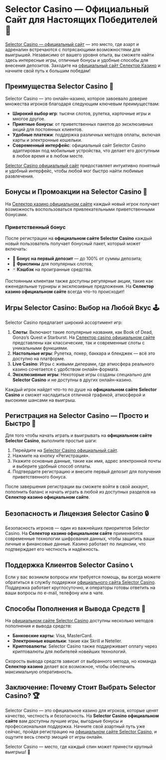 # Selector Casino — Официальный Сайт для Настоящих Победителей 🎰

[Selector Casino — официальный сайт](https://gosel.pl/SELVK) — это место, где азарт и адреналин встречаются с потрясающими возможностями для выигрышей. Независимо от вашего уровня опыта, вы сможете найти здесь интересные игры, отличные бонусы и удобные способы для внесения депозитов. Заходите на [официальный сайт Селектор Казино](https://gosel.pl/SELVK) и начните свой путь к большим победам!

## Преимущества Selector Casino 🎉

Selector Casino — это онлайн-казино, которое завоевало доверие множества игроков благодаря следующим ключевым преимуществам:

- **Широкий выбор игр**: тысячи слотов, рулетка, карточные игры и многое другое.
- **Приятные бонусы**: от приветственных пакетов до эксклюзивных акций для постоянных клиентов.
- **Удобные платежи**: поддержка различных методов оплаты, включая карты и электронные кошельки.
- **Современный интерфейс**: официальный сайт Selector Casino адаптирован под мобильные устройства, что делает его доступным в любое время и в любом месте.

[Selector Casino официальный сайт](https://gosel.pl/SELVK) предоставляет интуитивно понятный и удобный интерфейс, чтобы любой мог быстро найти любимые развлечения.

## Бонусы и Промоакции на Selector Casino 🎁

На [Селектор казино официальном сайте](https://gosel.pl/SELVK) каждый новый игрок получает возможность воспользоваться привлекательными приветственными бонусами. 

### Приветственный бонус
После регистрации на **официальном сайте Selector Casino** каждый новый пользователь получает бонусный пакет, который может включать:

- 🎲 **Бонус на первый депозит** — до 100% от суммы депозита;
- 🎰 **Фриспины** для популярных слотов;
- 🃏 **Кэшбэк** на проигранные средства.

Постоянным клиентам также доступны регулярные акции, такие как еженедельные турниры и эксклюзивные предложения. На **Селектор казино официальном сайте** всегда что-то происходит!

## Игры Selector Casino: Выбор на Любой Вкус 🕹️

Selector Casino предлагает широкий ассортимент игр:

1. **Слоты**: Включают такие популярные названия, как Book of Dead, Gonzo’s Quest и Starburst. На [Селектор casino официальном сайте](https://gosel.pl/SELVK) представлены как классические, так и современные слоты с уникальными функциями.
2. **Настольные игры**: Рулетка, покер, баккара и блекджек — всё это доступно на платформе.
3. **Live Casino**: Игры с живыми дилерами, где атмосфера реального казино сочетается с удобством онлайн-формата.
4. **Эксклюзивные игры**: Некоторые игры созданы специально для **Selector Casino** и не доступны в других онлайн-казино.

Каждый игрок найдет что-то по душе на **официальном сайте Selector Casino** и сможет насладиться отличной графикой, атмосферой и высокими шансами на выигрыш.

## Регистрация на Selector Casino — Просто и Быстро 🚀

Для того чтобы начать играть и выигрывать на **официальном сайте Selector Casino**, выполните простые шаги:

1. Перейдите на [Selector Casino официальный сайт](https://gosel.pl/SELVK).
2. Нажмите на кнопку «Регистрация».
3. Укажите основные данные, такие как имя, адрес электронной почты и выберите удобный способ оплаты.
4. Подтвердите регистрацию и внесите первый депозит для получения приветственного бонуса.

После завершения регистрации вы сможете войти в свой аккаунт, пополнить баланс и начать играть в любой из доступных разделов на **Селектор казино официальном сайте**.

## Безопасность и Лицензия Selector Casino 🔒

Безопасность игроков — один из важнейших приоритетов Selector Casino. На **Селектор казино официальном сайте** применяются современные технологии шифрования данных, чтобы защитить ваши личные и финансовые данные. Казино работает по лицензии, что подтверждает его честность и надёжность.

## Поддержка Клиентов Selector Casino 📞

Если у вас возникли вопросы или требуется помощь, вы всегда можете обратиться в службу поддержки [официального сайта Selector Casino](https://gosel.pl/SELVK). Поддержка работает круглосуточно, и операторы готовы ответить на ваши вопросы по e-mail, телефону или в чате.

## Способы Пополнения и Вывода Средств 💸

На [официальном сайте Selector Casino](https://gosel.pl/SELVK) доступны несколько методов пополнения и вывода средств:

- **Банковские карты**: Visa, MasterCard.
- **Электронные кошельки**: такие как Skrill и Neteller.
- **Криптовалюты**: Selector Casino также поддерживает оплату через криптовалюты для любителей новейших технологий.

Скорость вывода средств зависит от выбранного метода, но команда **Селектор казино** делает все возможное, чтобы обеспечить максимальную оперативность.

## Заключение: Почему Стоит Выбрать Selector Casino? 🏆

Selector Casino — это официальное казино для игроков, которые ценят качество, честность и безопасность. На **Selector Casino официальном сайте** вам доступны лучшие игры, выгодные бонусы и профессиональная поддержка. Начните свой азартный путь уже сейчас, пройдя регистрацию на [официальном сайте Selector Casino](https://gosel.pl/SELVK), и ощутите весь спектр эмоций от игры онлайн.

Selector Casino — место, где каждый спин может принести крупный выигрыш! 🎉
